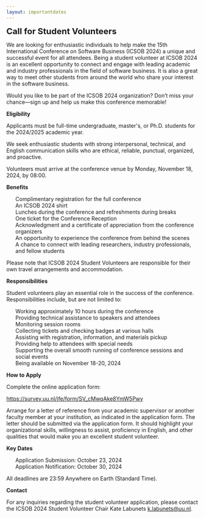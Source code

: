 ```yaml
---
layout: importantdates
---
```


<b style="font-size: 22px" id="OtherCallsForSubmission">Call for Student Volunteers</b>

We are looking for enthusiastic individuals to help make the 15th International Conference on Software Business (ICSOB 2024) a unique and successful event for all attendees. Being a student volunteer at ICSOB 2024 is an excellent opportunity to connect and engage with leading academic and industry professionals in the field of software business. It is also a great way to meet other students from around the world who share your interest in the software business. 

Would you like to be part of the ICSOB 2024 organization? Don’t miss your chance—sign up and help us make this conference memorable! 


<p><b>Eligibility</b></p>
Applicants must be full-time undergraduate, master's, or Ph.D. students for the 2024/2025 academic year. 

We seek enthusiastic students with strong interpersonal, technical, and English communication skills who are ethical, reliable, punctual, organized, and proactive. 

Volunteers must arrive at the conference venue by Monday, November 18, 2024, by 08:00. 

<p><b>Benefits</b></p>
<ul style="list-style: none;">
    <li>Complimentary registration for the full conference</li>
    <li>An ICSOB 2024 shirt </li>
    <li>Lunches during the conference and refreshments during breaks  </li>
    <li>One ticket for the Conference Reception  </li>
    <li>Acknowledgment and a certificate of appreciation from the conference organizers </li>
    <li>An opportunity to experience the conference from behind the scenes  </li>
    <li>A chance to connect with leading researchers, industry professionals, and fellow students  </li>
</ul>

Please note that ICSOB 2024 Student Volunteers are responsible for their own travel arrangements and accommodation.   

<p><b>Responsibilities</b></p>

Student volunteers play an essential role in the success of the conference. Responsibilities include, but are not limited to:

<ul style="list-style: none;">
    <li>Working approximately 10 hours during the conference  </li>
    <li>Providing technical assistance to speakers and attendees  </li>
    <li>Monitoring session rooms  </li>
    <li>Collecting tickets and checking badges at various halls  </li>
    <li>Assisting with registration, information, and materials pickup  </li>
    <li>Providing help to attendees with special needs  </li>
    <li>Supporting the overall smooth running of conference sessions and social events  </li>
    <li>Being available on November 18-20, 2024  </li>
</ul>

<p><b>How to Apply</b></p>

Complete the online application form:

<a href="https://survey.uu.nl/jfe/form/SV_cMwqAke8YmW5Pwy" target="_blank">https://survey.uu.nl/jfe/form/SV_cMwqAke8YmW5Pwy</a>

Arrange for a letter of reference from your academic supervisor or another faculty member at your institution, as indicated in the application form. The letter should be submitted via the application form. It should highlight your organizational skills, willingness to assist, proficiency in English, and other qualities that would make you an excellent student volunteer. 

<p><b>Key Dates </b></p> 

<ul style="list-style: none;">
    <li> Application Submission: October 23, 2024 </li>
    <li> Application Notification: October 30, 2024</li>
</ul>

All deadlines are 23:59 Anywhere on Earth (Standard Time). 

<p><b>Contact</b></p>

For any inquiries regarding the student volunteer application, please contact the ICSOB 2024 Student Volunteer Chair Kate Labunets <a href= "mailto:k.labunets@uu.nl" target="_blank">k.labunets@uu.nl</a>.

